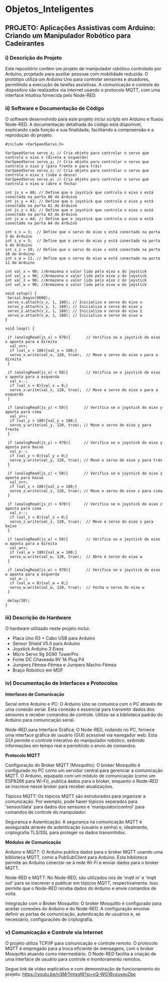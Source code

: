 # Objetos_Inteligentes
## PROJETO: Aplicações Assistivas com Arduino: Criando um Manipulador Robótico para Cadeirantes

### i) Descrição do Projeto
Este repositório contém um projeto de manipulador robótico controlado por Arduino, projetado para auxiliar pessoas com mobilidade reduzida. O protótipo utiliza um Arduino Uno para controlar sensores e atuadores, permitindo a execução de tarefas assistivas. A comunicação e controle do dispositivo são realizados via internet usando o protocolo MQTT, com uma interface intuitiva fornecida pelo Node-RED.

### ii) Software e Documentação de Código
O software desenvolvido para este projeto inclui scripts em Arduino e fluxos Node-RED. A documentação detalhada do código está disponível, explicando cada função e sua finalidade, facilitando a compreensão e a reprodução do projeto.

~~~
#include <VarSpeedServo.h>
  
VarSpeedServo servo_x; // Cria objeto para controlar o servo que controla o eixo x (direta e esquerda)
VarSpeedServo servo_y; // Cria objeto para controlar o servo que controla o eixo y (para frente e para trás)
VarSpeedServo servo_z; // Cria objeto para controlar o servo que controla o eixo z (sobe e desce)
VarSpeedServo servo_w; // Cria objeto para controlar o servo que controla o eixo w (abre e fecha)
 
int js_x = A0; // Define que o joystick que controla o eixo x está conectado na porta A0 do Arduino
int js_y = A1; // Define que o joystick que controla o eixo y está conectado na porta A1 do Arduino
int js_z = A3; // Define que o joystick que controla o eixo z está conectado na porta A3 do Arduino
int js_w = A4; // Define que o joystick que controla o eixo w está conectado na porta A4 do Arduino
 
int s_x = 3;  // Define que o servo do eixo x está conectado na porta 3 do Arduino
int s_y = 5;  // Define que o servo do eixo y está conectado na porta 5 do Arduino
int s_z = 10; // Define que o servo do eixo x está conectado na porta 10 do Arduino
int s_w = 11; // Define que o servo do eixo w está conectado na porta 11 do Arduino
 
int val_x = 90; //Armazena o valor lido pelo eixo x do joystick
int val_y = 90; //Armazena o valor lido pelo eixo y do joystick
int val_z = 90; //Armazena o valor lido pelo eixo z do joystick
int val_w = 90; //Armazena o valor lido pelo eixo w do joystick
  
void setup() {
 Serial.begin(9600);
 servo_x.attach(s_x, 1, 180); // Inicializa o servo do eixo x
 servo_y.attach(s_y, 1, 180); // Inicializa o servo do eixo y
 servo_z.attach(s_z, 1, 180); // Inicializa o servo do eixo z
 servo_w.attach(s_w, 1, 180); // Inicializa o servo do eixo w
}
  
void loop() {
 
 if (analogRead(js_x) > 970){       // Verifica se o joystick do eixo x aponta para a direita
  val_x++;
  if (val_x > 180){val_x = 180;}
  servo_x.write(val_x, 120, true);  // Move o servo do eixo x para a direita
 }
 
 if (analogRead(js_x) < 50){        // Verifica se o joystick do eixo x aponta para a esquerda
  val_x--;
  if (val_x < 0){val_x = 0;}
  servo_x.write(val_x, 120, true);  // Move o servo do eixo x para a esquerda
 }
 
 if (analogRead(js_y) < 50){       // Verifica se o joystick do eixo y aponta para cima
  val_y++;
  if (val_y > 180){val_y = 180;}
  servo_y.write(val_y, 120, true); // Move o servo do eixo y para frente
 }
 
 if (analogRead(js_y) > 970){      // Verifica se o joystick do eixo y aponta para baixo
  val_y--;
  if (val_y < 0){val_y = 0;}
  servo_y.write(val_y, 120, true); // Move o servo do eixo y para trás
 }
 
 if (analogRead(js_z) < 50){       // Verifica se o joystick do eixo z aponta para baixo
  val_z++;
  if (val_z > 180){val_z = 180;}
  servo_z.write(val_z, 120, true); // Move o servo do eixo z para cima
 }
 
 if (analogRead(js_z) > 970){      // Verifica se o joystick do eixo z aponta para cima
  val_z--;
  if (val_z < 0){val_z = 0;}
  servo_z.write(val_z, 120, true);  // Move o servo do eixo z para baixo
 }
 
 if (analogRead(js_w) < 50){        // Verifica se o joystick do eixo w aponta para a direita 
  val_w++;
  if (val_w > 180){val_w = 180;}
  servo_w.write(val_w, 120, true);  // Abre o servo do eixo w
 }
 
 if (analogRead(js_w) > 970){       // Verifica se o joystick do eixo w aponta para a esquerda
  val_w--;
  if (val_w < 0){val_w = 0;}
  servo_w.write(val_w, 120, true);  // Fecha o servo do eixo w
 }
  
 delay(30);
}
~~~

### iii) Descrição do Hardware
O hardware utilizado neste projeto inclui:

* Placa Uno R3 + Cabo USB para Arduino
* Sensor Shield V5.0 para Arduino
* Joystick Arduino 3 Eixos
* Micro Servo 9g SG90 TowerPro
* Fonte DC Chaveada 9V 1A Plug P4
* Jumpers Fêmea-Fêmea e Jumpers Macho-Fêmea
* Braço Robótico em MDF

### iv) Documentação de Interfaces e Protocolos

**Interfaces de Comunicação**

Serial entre Arduino e PC: O Arduino Uno se comunica com o PC através de uma conexão serial. Esta conexão é essencial para transmitir dados dos sensores e receber comandos de controle. Utiliza-se a biblioteca padrão do Arduino para comunicação serial.

Node-RED para Interface Gráfica: O Node-RED, rodando no PC, fornece uma interface gráfica de usuário (GUI) acessível via navegador web. Esta GUI permite o controle interativo do manipulador robótico, exibindo informações em tempo real e permitindo o envio de comandos.

**Protocolo MQTT**

Configuração do Broker MQTT (Mosquitto): O broker Mosquitto é configurado no PC como um servidor central para gerenciar a comunicação MQTT. O Arduino, equipado com um módulo de comunicação (como um ESP8266 para Wi-Fi), publica dados para o broker, enquanto o Node-RED se inscreve nesse broker para receber atualizações.

Tópicos MQTT: Os tópicos MQTT são estruturados para organizar a comunicação. Por exemplo, pode haver tópicos separados para 'sensor/data' para dados dos sensores e 'manipulator/control' para comandos de controle do manipulador.

Segurança e Autenticação: A segurança na comunicação MQTT é assegurada através de autenticação (usuário e senha) e, idealmente, criptografia TLS/SSL para proteger os dados transmitidos.

**Módulos de Comunicação**

Arduino e MQTT: O Arduino publica dados para o broker MQTT usando uma biblioteca MQTT, como a PubSubClient para Arduino. Esta biblioteca permite ao Arduino conectar-se à rede Wi-Fi e enviar dados para o broker MQTT.

Node-RED e MQTT: No Node-RED, são utilizados nós de 'mqtt in' e 'mqtt out' para se inscrever e publicar em tópicos MQTT, respectivamente. Isso permite que o Node-RED receba dados do Arduino e envie comandos de volta.

Integração com o Broker Mosquitto: O broker Mosquitto é configurado para aceitar conexões do Arduino e do Node-RED. A configuração envolve definir as portas de comunicação, autenticação de usuários e, se necessário, configurações de criptografia.

### v) Comunicação e Controle via Internet
O projeto utiliza TCP/IP para comunicação e controle remoto. O protocolo MQTT é empregado para a troca eficiente de mensagens, com o broker Mosquitto atuando como intermediário. O Node-RED facilita a criação de uma interface de usuário para controle e monitoramento remotos.



Segue link de vídeo explicativo e com demonstração de funcionamento do projeto: <https://youtu.be/n3MrTmjxgf4?si=cQ-WG16vzuveoZbe>

